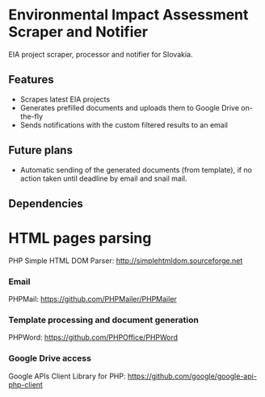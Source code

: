 Environmental Impact Assessment Scraper and Notifier
============
EIA project scraper, processor and notifier for Slovakia.

Features
------------
* Scrapes latest EIA projects
* Generates prefilled documents and uploads them to Google Drive on-the-fly
* Sends notifications with the custom filtered results to an email

Future plans
------------
* Automatic sending of the generated documents (from template), if no action taken until deadline by email and snail mail.

Dependencies
------------

# HTML pages parsing
PHP Simple HTML DOM Parser: http://simplehtmldom.sourceforge.net

### Email
PHPMail: https://github.com/PHPMailer/PHPMailer

### Template processing and document generation
PHPWord: https://github.com/PHPOffice/PHPWord

### Google Drive access
Google APIs Client Library for PHP: https://github.com/google/google-api-php-client